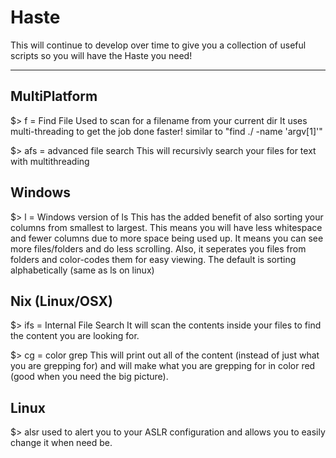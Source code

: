 # Haste

This will continue to develop over time
to give you a collection of useful
scripts so you will have the Haste you need!

-------------------------------------------

## MultiPlatform


$> f = Find File
Used to scan for a filename from your current dir
It uses multi-threading to get the job done faster!
similar to "find ./ -name 'argv[1]'"

$> afs = advanced file search
This will recursivly search your files for text with multithreading

## Windows

$> l = Windows version of ls
This has the added benefit of also sorting your columns from smallest to largest.
This means you will have less whitespace and fewer columns due to more space being used up.
It means you can see more files/folders and do less scrolling. 
Also, it seperates you files from folders and color-codes them for easy viewing.
The default is sorting alphabetically (same as ls on linux)

## Nix (Linux/OSX)

$> ifs = Internal File Search
It will scan the contents inside your files to find the content you are looking for.

$> cg = color grep
This will print out all of the content (instead of just what you are grepping for) and will make what you are grepping for in color red (good when you need the big picture).

## Linux

$> alsr
used to alert you to your ASLR configuration and allows you to easily change it when need be.



